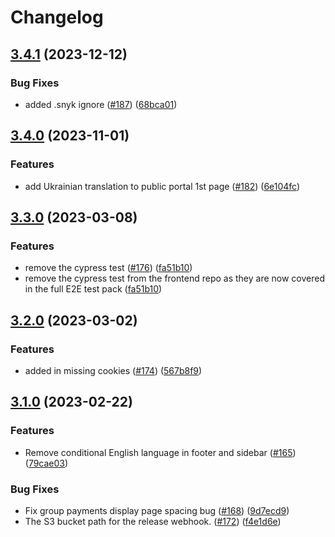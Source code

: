 # Changelog

## [3.4.1](https://github.com/dvsa/rsp-public-portal/compare/v3.4.0...v3.4.1) (2023-12-12)


### Bug Fixes

* added .snyk ignore ([#187](https://github.com/dvsa/rsp-public-portal/issues/187)) ([68bca01](https://github.com/dvsa/rsp-public-portal/commit/68bca017babe7b90652686b8185524d179544a42))

## [3.4.0](https://github.com/dvsa/rsp-public-portal/compare/v3.3.0...v3.4.0) (2023-11-01)


### Features

* add Ukrainian translation to public portal 1st page ([#182](https://github.com/dvsa/rsp-public-portal/issues/182)) ([6e104fc](https://github.com/dvsa/rsp-public-portal/commit/6e104fc2735199056a5c72c0c92c0bc699c9f8bc))

## [3.3.0](https://github.com/dvsa/rsp-public-portal/compare/v3.2.0...v3.3.0) (2023-03-08)


### Features

* remove the cypress test  ([#176](https://github.com/dvsa/rsp-public-portal/issues/176)) ([fa51b10](https://github.com/dvsa/rsp-public-portal/commit/fa51b101c2d9154e75dcda945854c41dce0bcf3f))
* remove the cypress test from the frontend repo as they are now covered in the full E2E test pack ([fa51b10](https://github.com/dvsa/rsp-public-portal/commit/fa51b101c2d9154e75dcda945854c41dce0bcf3f))

## [3.2.0](https://github.com/dvsa/rsp-public-portal/compare/v3.1.0...v3.2.0) (2023-03-02)


### Features

* added in missing cookies ([#174](https://github.com/dvsa/rsp-public-portal/issues/174)) ([567b8f9](https://github.com/dvsa/rsp-public-portal/commit/567b8f957380c0a04a7f5d31ec5dd0177bf2a1d0))

## [3.1.0](https://github.com/dvsa/rsp-public-portal/compare/v3.0.0...v3.1.0) (2023-02-22)


### Features

* Remove conditional English language in footer and sidebar ([#165](https://github.com/dvsa/rsp-public-portal/issues/165)) ([79cae03](https://github.com/dvsa/rsp-public-portal/commit/79cae03b26e636a010ca92e26910a7a98f32f6c4))


### Bug Fixes

* Fix group payments display page spacing bug ([#168](https://github.com/dvsa/rsp-public-portal/issues/168)) ([9d7ecd9](https://github.com/dvsa/rsp-public-portal/commit/9d7ecd98e93a61d530bc215315d7e328e83422f0))
* The S3 bucket path for the release webhook.  ([#172](https://github.com/dvsa/rsp-public-portal/issues/172)) ([f4e1d6e](https://github.com/dvsa/rsp-public-portal/commit/f4e1d6ec908d5788f2dc6b6da048375ffdbca970))
